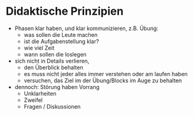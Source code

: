 # Didaktische Prinzipien

- Phasen klar haben, und klar kommunizieren, z.B. Übung: 
  - was sollen die Leute machen
  - ist die Aufgabenstellung klar?
  - wie viel Zeit
  - wann sollen die loslegen 
- sich nicht in Details verlieren, 
  - den Überblick behalten
  - es muss nicht jeder alles immer verstehen oder am laufen haben
  - versuchen, das Ziel im der Übung/Blocks im Auge zu behalten
- dennoch: Störung haben Vorrang 
  - Unklarheiten
  - Zweifel
  - Fragen / Diskussionen
